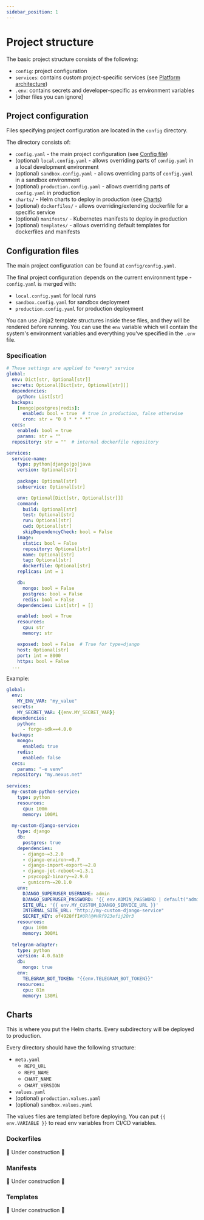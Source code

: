 ```yaml
---
sidebar_position: 1
---
```


# Project structure

The basic project structure consists of the following:
- `config`: project configuration
- `services`: contains custom project-specific services (see [Platform architecture](/docs/platform/guides/service-creation)) 
- `.env`: contains secrets and developer-specific as environment variables
- [other files you can ignore]

## Project configuration

Files specifying project configuration are located in the `config` directory.

The directory consists of:
- `config.yaml` - the main project configuration (see [Config file](#configuration-files))
- (optional) `local.config.yaml` - allows overriding parts of `config.yaml` in a local development environment
- (optional) `sandbox.config.yaml` - allows overriding parts of `config.yaml` in a sandbox environment
- (optional) `production.config.yaml` - allows overriding parts of `config.yaml` in production
- `charts/` - Helm charts to deploy in production (see [Charts](#charts))
- (optional) `dockerfiles/` - allows overriding/extending dockerfile for a specific service
- (optional) `manifests/` - Kubernetes manifests to deploy in production
- (optional) `templates/` - allows overriding default templates for dockerfiles and manifests


## Configuration files
The main project configuration can be found at `config/config.yaml`.

The final project configuration depends on the current environment type - `config.yaml` is merged with:
- `local.config.yaml` for local runs
- `sandbox.config.yaml` for sandbox deployment
- `production.config.yaml` for production deployment

You can use Jinja2 template structures inside these files, and they will be rendered before running.
You can use the `env` variable which will contain the system's environment variables and everything you've specified
in the `.env` file.

### Specification

```yaml
# These settings are applied to *every* service
global:
  env: Dict[str, Optional[str]]
  secrets: Optional[Dict[str, Optional[str]]]
  dependencies:
    python: List[str]
  backups:
    [mongo|postgres|redis]:
      enabled: bool = true  # true in production, false otherwise
      cron: str = "0 0 * * * *"
  cecs:
    enabled: bool = true
    params: str = ""
  repository: str = ""  # internal dockerfile repository

services:
  service-name:
    type: python|django|go|java
    version: Optional[str]
    
    package: Optional[str]
    subservice: Optional[str]

    env: Optional[Dict[str, Optional[str]]]
    command:
      build: Optional[str]
      test: Optional[str]
      run: Optional[str]
      cwd: Optional[str]
      skipDependencyCheck: bool = False
    image:
      static: bool = False
      repository: Optional[str]
      name: Optional[str]
      tag: Optional[str]
      dockerfile: Optional[str]
    replicas: int = 1

    db:
      mongo: bool = False
      postgres: bool = False
      redis: bool = False
    dependencies: List[str] = []

    enabled: bool = True
    resources:
      cpu: str
      memory: str

    exposed: bool = False  # True for type=django
    host: Optional[str]
    port: int = 8000
    https: bool = False
  ...
```

Example:
```yaml
global:
  env:
    MY_ENV_VAR: "my_value"
  secrets:
    MY_SECRET_VAR: {{env.MY_SECRET_VAR}}
  dependencies:
    python:
      - forge-sdk==4.0.0
  backups:
    mongo:
      enabled: true
    redis:
      enabled: false
  cecs:
    params: "-e venv"
  repository: "my.nexus.net"
  
services:
  my-custom-python-service:
    type: python
    resources:
      cpu: 100m
      memory: 100Mi
  
  my-custom-django-service:
    type: django
    db:
      postgres: true
    dependencies:
      - django~=3.2.0
      - django-environ~=0.7
      - django-import-export~=2.8
      - django-jet-reboot~=1.3.1
      - psycopg2-binary~=2.9.0
      - gunicorn~=20.1.0
    env:
      DJANGO_SUPERUSER_USERNAME: admin
      DJANGO_SUPERUSER_PASSWORD: '{{ env.ADMIN_PASSWORD | default("admin") }}'
      SITE_URL: '{{ env.MY_CUSTOM_DJANGO_SERVICE_URL }}'
      INTERNAL_SITE_URL: "http://my-custom-django-service"
      SECRET_KEY: of4928ffI#UR(@#HRf923efij20r3
    resources:
      cpu: 100m
      memory: 300Mi
  
  telegram-adapter:
    type: python
    version: 4.0.0a10
    db:
      mongo: true
    env:
      TELEGRAM_BOT_TOKEN: "{{env.TELEGRAM_BOT_TOKEN}}"
    resources:
      cpu: 81m
      memory: 130Mi
```

## Charts
This is where you put the Helm charts. Every subdirectory will be deployed to production.

Every directory should have the following structure:
- `meta.yaml`
  - `REPO_URL`
  - `REPO_NAME`
  - `CHART_NAME`
  - `CHART_VERSION`
- `values.yaml`
- (optional) `production.values.yaml`
- (optional) `sandbox.values.yaml`

The values files are templated before deploying. You can put `{{ env.VARIABLE }}` to read env variables from CI/CD variables.

### Dockerfiles
🚧 Under construction 🚧

### Manifests
🚧 Under construction 🚧

### Templates
🚧 Under construction 🚧
